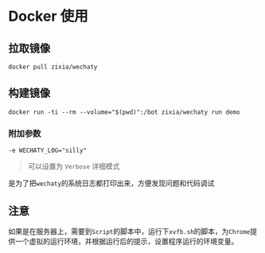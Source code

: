 # Docker 使用

##  拉取镜像

`docker pull zixia/wechaty`

## 构建镜像

`docker run -ti --rm --volume="$(pwd)":/bot zixia/wechaty run demo`


### 附加参数

`-e WECHATY_LOG="silly"` 

> 可以设置为 `Verbose` 详细模式

是为了把`wechaty`的系统日志都打印出来，方便发现问题和代码调试

## 注意

如果是在服务器上，需要到`Script`的脚本中，运行下`xvfb.sh`的脚本，为`Chrome`提供一个虚拟的运行环境，并根据运行后的提示，设置程序运行的环境变量。

